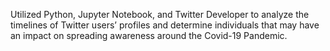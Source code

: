 Utilized Python, Jupyter Notebook, and Twitter Developer to analyze the timelines of Twitter users’ profiles and determine individuals that may have an impact on spreading awareness around the Covid-19 Pandemic. 
